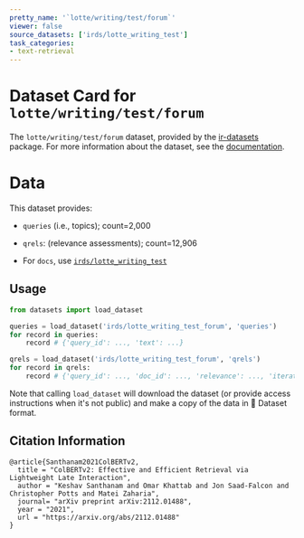 ```yaml
---
pretty_name: '`lotte/writing/test/forum`'
viewer: false
source_datasets: ['irds/lotte_writing_test']
task_categories:
- text-retrieval
---
```


# Dataset Card for `lotte/writing/test/forum`

The `lotte/writing/test/forum` dataset, provided by the [ir-datasets](https://ir-datasets.com/) package.
For more information about the dataset, see the [documentation](https://ir-datasets.com/lotte#lotte/writing/test/forum).

# Data

This dataset provides:
 - `queries` (i.e., topics); count=2,000
 - `qrels`: (relevance assessments); count=12,906

 - For `docs`, use [`irds/lotte_writing_test`](https://huggingface.co/datasets/irds/lotte_writing_test)

## Usage

```python
from datasets import load_dataset

queries = load_dataset('irds/lotte_writing_test_forum', 'queries')
for record in queries:
    record # {'query_id': ..., 'text': ...}

qrels = load_dataset('irds/lotte_writing_test_forum', 'qrels')
for record in qrels:
    record # {'query_id': ..., 'doc_id': ..., 'relevance': ..., 'iteration': ...}

```

Note that calling `load_dataset` will download the dataset (or provide access instructions when it's not public) and make a copy of the
data in 🤗 Dataset format.

## Citation Information

```
@article{Santhanam2021ColBERTv2,
  title = "ColBERTv2: Effective and Efficient Retrieval via Lightweight Late Interaction",
  author = "Keshav Santhanam and Omar Khattab and Jon Saad-Falcon and Christopher Potts and Matei Zaharia", 
  journal= "arXiv preprint arXiv:2112.01488",
  year = "2021",
  url = "https://arxiv.org/abs/2112.01488"
}
```
